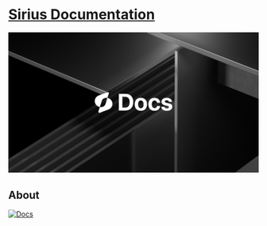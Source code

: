 # [Sirius Documentation](https://docs.sirius.menu/)

![Sirius Documentation Banner](/static/img/Docs.png)

## About

[![Docs](https://i.imgur.com/3c1r8nt.jpg)](https://docs.sirius.menu/)
